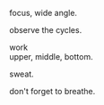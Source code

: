 focus, wide angle.

observe the cycles.

work  
upper, middle, bottom.

sweat.

don't forget to breathe.
